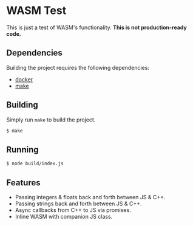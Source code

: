 # WASM Test

This is just a test of WASM's functionality. **This is not production-ready code.**

## Dependencies

Building the project requires the following dependencies:

* [docker](https://docs.docker.com/install/)
* [make](https://www.gnu.org/software/make/)

## Building

Simply run `make` to build the project.

```bash
$ make
```

## Running

```bash
$ node build/index.js
```

## Features

* Passing integers & floats back and forth between JS & C++.
* Passing strings back and forth between JS & C++.
* Async callbacks from C++ to JS via promises.
* Inline WASM with companion JS class.
